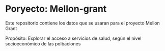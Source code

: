 # Poryecto: Mellon-grant
Este repositorio contiene los datos que se usaran para el proyecto Mellon Grant

Propósito: Explorar el acceso a servicios de salud, según el nivel socioeconómico de las polbaciones
